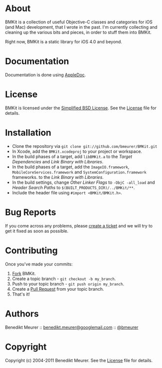About
=====

BMKit is a collection of useful Objective-C classes and categories for iOS (and Mac) development, that I wrote in the past. I'm currently collecting and cleaning up the various bits and pieces, in order to stuff them into BMKit.

Right now, BMKit is a static library for iOS 4.0 and beyond.


Documentation
=============

Documentation is done using [AppleDoc](http://github.com/tomaz/appledoc).


License
=======

BMKit is licensed under the [Simplified BSD License](http://en.wikipedia.org/wiki/BSD_license).
See the [License](http://github.com/bmeurer/BMKit/blob/master/LICENSE) file for details.


Installation
============

* Clone the repository via `git clone git://github.com/bmeurer/BMKit.git`
* In Xcode, add the `BMKit.xcodeproj` to your project or workspace.
* In the build phases of a target, add `libBMKit.a` to the _Target Dependencies_ and _Link Binary with Libraries_.
* In the build phases of a target, add the `ImageIO.framework`, `MobileCoreServices.framework` and `SystemConfiguration.framework` frameworks. to the _Link Binary with Libraries_.
* In the build settings, change _Other Linker Flags_ to `-ObjC -all_load` and _Header Search Paths_ to `$(BUILT_PRODUCTS_DIR)/../BMKit/**`.
* Include the header file using `#import <BMKit/BMKit.h>`.


Bug Reports
===========

If you come across any problems, please [create a ticket](http://github.com/bmeurer/BMKit/issues) and we will try to get it fixed as soon as possible.


Contributing
============

Once you've made your commits:

1. [Fork](http://help.github.com/fork-a-repo/ "Fork a repo") BMKit.
2. Create a topic branch - `git checkout -b my_branch`.
3. Push to your topic branch - `git push origin my_branch`.
4. Create a [Pull Request](http://help.github.com/pull-requests/ "Send pull requests") from your topic branch.
5. That's it!


Authors
=======

Benedikt Meurer :: benedikt.meurer@googlemail.com :: [@bmeurer](http://twitter.com/bmeurer)


Copyright
=========

Copyright (c) 2004-2011 Benedikt Meurer. See the [License](http://github.com/bmeurer/BMKit/blob/master/LICENSE) file for details.

